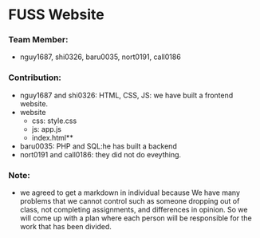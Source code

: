 # FUSS Website
### Team Member: 
+ nguy1687, shi0326, baru0035, nort0191, call0186
### Contribution: 
- nguy1687 and shi0326: HTML, CSS, JS: we have built a frontend website.
 - website
    - css: style.css
    - js: app.js
    - index.html** 
- baru0035: PHP and SQL:he has built a backend
- nort0191 and call0186: they did not do eveything.
### Note:
- we agreed to get a markdown in individual because We have many problems that we cannot control such as someone dropping out of class, not completing assignments, and differences in opinion. So we will come up with a plan where each person will be responsible for the work that has been divided.
